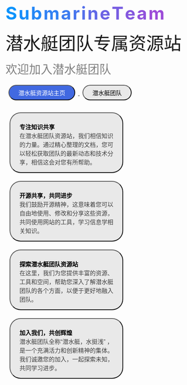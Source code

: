 <font color="#0C93FC" size="36" style="font-weight: bold;">S</font>
<font color="#188DF9" size="36" style="font-weight: bold;">u</font>
<font color="#2487F6" size="36" style="font-weight: bold;">b</font>
<font color="#3081F3" size="36" style="font-weight: bold;">m</font>
<font color="#3C7BF0" size="36" style="font-weight: bold;">a</font>
<font color="#4875ED" size="36" style="font-weight: bold;">r</font>
<font color="#546FEA" size="36" style="font-weight: bold;">i</font>
<font color="#6069E7" size="36" style="font-weight: bold;">n</font>
<font color="#6C63E4" size="36" style="font-weight: bold;">e</font>
<font color="#785DE1" size="36" style="font-weight: bold;">T</font>
<font color="#8457DE" size="36" style="font-weight: bold;">e</font>
<font color="#9051DB" size="36" style="font-weight: bold;">a</font>
<font color="#9C4BD8" size="36" style="font-weight: bold;">m</font>
<p></p>

<font face="黑体" size=10>潜水艇团队专属资源站</font>  
<p></p>
<font face="黑体"  color="gray" size=6>欢迎加入潜水艇团队</font>


<p></p>
<a href="/home" target="_blank">
    <button style="background-color: #4169E1; border-radius: 50px; color: white; padding: 7px 25px; text-align: center; text-decoration: none; display: inline-block; font-size: 16px; margin: 8px; cursor: pointer;">潜水艇资源站主页</button>
</a>

<a href="https://www.luogu.com.cn/team/78082" target="_blank">
    <button style="background-color: #e9e9e9; border-radius: 50px; color: black; padding: 7px 25px; text-align: center; text-decoration: none; display: inline-block; font-size: 16px; margin: 8px; cursor: pointer;">潜水艇团队</button>
</a>

<p></p>


<button style="background-color: #e9e9e9; height: 165px; border-radius: 30px; color: black; padding: 25px 25px; text-align: left; text-decoration: none; display: inline-block; font-size: 16px; margin: 11px; cursor: pointer;">
    <b>专注知识共享</b> 
    <font color=#3f3f3f> 
        <br> 在潜水艇团队资源站，我们相信知识 <br> 的力量。通过精心整理的文档，您可 <br> 以轻松获取团队的最新动态和技术分 <br> 享，相信这会对您有所帮助。
    </font>

</button>

<button style="background-color: #e9e9e9; height: 165px; border-radius: 30px; color: black; padding: 25px 25px; text-align: left; text-decoration: none; display: inline-block; font-size: 16px; margin: 11px; cursor: pointer;">
    <b>开源共享，共同进步</b> 
    <font color=#3f3f3f> 
        <br> 我们鼓励开源精神，这意味着您可以 <br> 自由地使用、修改和分享这些资源， <br> 共同使用网站的工具，学习信息学相 <br> 关知识。
    </font>
</button>

<button style="background-color: #e9e9e9; height: 165px; border-radius: 30px; color: black; padding: 25px 25px; text-align: left; text-decoration: none; display: inline-block; font-size: 16px; margin: 11px; cursor: pointer;">
    <b>探索潜水艇团队资源站</b> 
    <font color=#3f3f3f> 
        <br> 在这里，我们为您提供丰富的资源、 <br> 工具和空间，帮助您深入了解潜水艇 <br> 团队的各个方面，以便于更好地融入 <br> 团队。
    </font>
</button>

<button style="background-color: #e9e9e9; height: 165px; border-radius: 30px; color: black; padding: 25px 25px; text-align: left; text-decoration: none; display: inline-block; font-size: 16px; margin: 11px; cursor: pointer;">
    <b>加入我们，共创辉煌</b> 
    <font color=#3f3f3f> 
        <br> 潜水艇团队全称“潜水艇，水挺浅” ， <br> 是一个充满活力和创新精神的集体。 <br> 我们诚邀您的加入，一起探索未知，<br> 共同学习进步。  
    </font>
</button>





